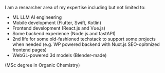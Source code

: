 I am a researcher area of my expertise including but not limited to:
* ML LLM AI engineering
* Mobile development (Flutter, Swift, Kotlin)
* Frontend development (React.js and Vue.js)
* Some backend experience (Node.js and fastAPI)
* 2nd life for some old-fashioned techstack to support some projects when needed (e.g. WP powered backend with Nuxt.js SEO-opitmized frontend pages)
* WebGL-powered 3d models (Blender-made)

(MSc degree in Organic Chemistry)
